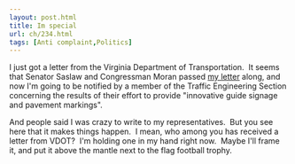 ```yaml
---
layout: post.html
title: Im special
url: ch/234.html
tags: [Anti complaint,Politics]
---
```

I just got a letter from the Virginia Department of Transportation.  It seems that Senator Saslaw and Congressman Moran passed [my letter](http://www.complainthub.com/angryletters/sevencorners.html) along, and now I'm going to be notified by a member of the Traffic Engineering Section concerning the results of their effort to provide "innovative guide signage and pavement markings".

And people said I was crazy to write to my representatives.  But you see here that it makes things happen.  I mean, who among you has received a letter from VDOT?  I'm holding one in my hand right now.  Maybe I'll frame it, and put it above the mantle next to the flag football trophy.

